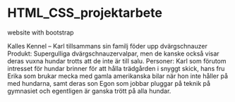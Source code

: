# HTML_CSS_projektarbete


website with bootstrap


Kalles Kennel – Karl tillsammans sin familj föder upp dvärgschnauzer Produkt: Supergulliga dvärgschnauzervalpar, men de kanske också visar deras vuxna hundar trotts att de inte är till salu. Personer: Karl som förutom intresset för hundar brinner för att hålla trädgården i snyggt skick, hans fru Erika som brukar mecka med gamla amerikanska bilar när hon inte håller på med hundarna, samt deras son Egon som jobbar pluggar på teknik på gymnasiet och egentligen är ganska trött på alla hundar.
